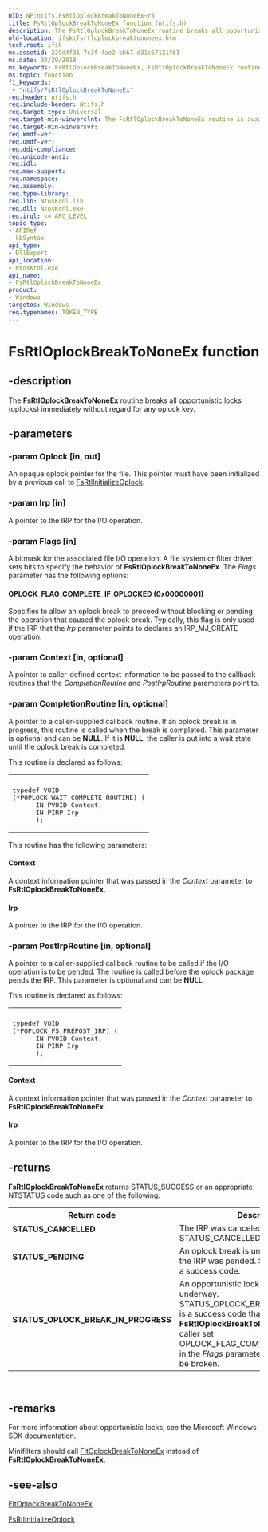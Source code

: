 ```yaml
---
UID: NF:ntifs.FsRtlOplockBreakToNoneEx~r5
title: FsRtlOplockBreakToNoneEx function (ntifs.h)
description: The FsRtlOplockBreakToNoneEx routine breaks all opportunistic locks (oplocks) immediately without regard for any oplock key.
old-location: ifsk\fsrtloplockbreaktononeex.htm
tech.root: ifsk
ms.assetid: 229d4f31-7c3f-4ae2-bb67-d31c67121f61
ms.date: 03/29/2018
ms.keywords: FsRtlOplockBreakToNoneEx, FsRtlOplockBreakToNoneEx routine [Installable File System Drivers], fsrtlref_df3afc17-e57b-43b5-8281-4128854d2064.xml, ifsk.fsrtloplockbreaktononeex, ntifs/FsRtlOplockBreakToNoneEx
ms.topic: function
f1_keywords:
 - "ntifs/FsRtlOplockBreakToNoneEx"
req.header: ntifs.h
req.include-header: Ntifs.h
req.target-type: Universal
req.target-min-winverclnt: The FsRtlOplockBreakToNoneEx routine is available starting with Windows 7.
req.target-min-winversvr:
req.kmdf-ver:
req.umdf-ver:
req.ddi-compliance:
req.unicode-ansi:
req.idl:
req.max-support:
req.namespace:
req.assembly:
req.type-library:
req.lib: NtosKrnl.lib
req.dll: NtosKrnl.exe
req.irql: <= APC_LEVEL
topic_type:
- APIRef
- kbSyntax
api_type:
- DllExport
api_location:
- NtosKrnl.exe
api_name:
- FsRtlOplockBreakToNoneEx
product:
- Windows
targetos: Windows
req.typenames: TOKEN_TYPE
---
```


# FsRtlOplockBreakToNoneEx function


## -description


The <b>FsRtlOplockBreakToNoneEx</b> routine breaks all opportunistic locks (oplocks) immediately without regard for any oplock key.


## -parameters




### -param Oplock [in, out]

An opaque oplock pointer for the file. This pointer must have been initialized by a previous call to <a href="https://docs.microsoft.com/windows-hardware/drivers/ddi/ntifs/nf-ntifs-_fsrtl_advanced_fcb_header-fsrtlinitializeoplock">FsRtlInitializeOplock</a>.


### -param Irp [in]

A pointer to the IRP for the I/O operation.


### -param Flags [in]

A bitmask for the associated file I/O operation. A file system or filter driver sets bits to specify the behavior of <b>FsRtlOplockBreakToNoneEx</b>. The <i>Flags</i> parameter has the following options:





#### OPLOCK_FLAG_COMPLETE_IF_OPLOCKED (0x00000001)

Specifies to allow an oplock break to proceed without blocking or pending the operation that caused the oplock break. Typically, this flag is only used if the IRP that the <i>Irp</i> parameter points to declares an IRP_MJ_CREATE operation.


### -param Context [in, optional]

A pointer to caller-defined context information to be passed to the callback routines that the <i>CompletionRoutine</i> and <i>PostIrpRoutine </i>parameters point to.


### -param CompletionRoutine [in, optional]

A pointer to a caller-supplied callback routine. If an oplock break is in progress, this routine is called when the break is completed. This parameter is optional and can be <b>NULL</b>. If it is <b>NULL</b>, the caller is put into a wait state until the oplock break is completed.

This routine is declared as follows:

<div class="code"><span codelanguage=""><table>
<tr>
<th></th>
</tr>
<tr>
<td>
<pre>typedef VOID
(*POPLOCK_WAIT_COMPLETE_ROUTINE) (
      IN PVOID Context,
      IN PIRP Irp
      );</pre>
</td>
</tr>
</table></span></div>
This routine has the following parameters:





#### Context

A context information pointer that was passed in the <i>Context</i> parameter to <b>FsRtlOplockBreakToNoneEx</b>.



#### Irp

A pointer to the IRP for the I/O operation.


### -param PostIrpRoutine [in, optional]

A pointer to a caller-supplied callback routine to be called if the I/O operation is to be pended. The routine is called before the oplock package pends the IRP. This parameter is optional and can be <b>NULL</b>.

This routine is declared as follows:

<div class="code"><span codelanguage=""><table>
<tr>
<th></th>
</tr>
<tr>
<td>
<pre>typedef VOID
(*POPLOCK_FS_PREPOST_IRP) (
      IN PVOID Context,
      IN PIRP Irp
      );</pre>
</td>
</tr>
</table></span></div>




#### Context

A context information pointer that was passed in the <i>Context</i> parameter to <b>FsRtlOplockBreakToNoneEx</b>.



#### Irp

A pointer to the IRP for the I/O operation.


## -returns



<b>FsRtlOplockBreakToNoneEx</b> returns STATUS_SUCCESS or an appropriate NTSTATUS code such as one of the following:

<table>
<tr>
<th>Return code</th>
<th>Description</th>
</tr>
<tr>
<td width="40%">
<dl>
<dt><b>STATUS_CANCELLED</b></dt>
</dl>
</td>
<td width="60%">
The IRP was canceled. STATUS_CANCELLED is an error code.

</td>
</tr>
<tr>
<td width="40%">
<dl>
<dt><b>STATUS_PENDING</b></dt>
</dl>
</td>
<td width="60%">
An oplock break is underway. Therefore, the IRP was pended. STATUS_PENDING is a success code.

</td>
</tr>
<tr>
<td width="40%">
<dl>
<dt><b>STATUS_OPLOCK_BREAK_IN_PROGRESS</b></dt>
</dl>
</td>
<td width="60%">
An opportunistic lock break (oplock) is underway. STATUS_OPLOCK_BREAK_IN_PROGRESS is a success code that <b>FsRtlOplockBreakToNoneEx</b> returns if the caller set OPLOCK_FLAG_COMPLETE_IF_OPLOCKED in the <i>Flags</i> parameter and an oplock must be broken.

</td>
</tr>
</table>
 




## -remarks



For more information about opportunistic locks, see the Microsoft Windows SDK documentation.

Minifilters should call <a href="https://docs.microsoft.com/windows-hardware/drivers/ddi/fltkernel/nf-fltkernel-fltoplockbreaktononeex">FltOplockBreakToNoneEx</a> instead of <b>FsRtlOplockBreakToNoneEx</b>.




## -see-also




<a href="https://docs.microsoft.com/windows-hardware/drivers/ddi/fltkernel/nf-fltkernel-fltoplockbreaktononeex">FltOplockBreakToNoneEx</a>



<a href="https://docs.microsoft.com/windows-hardware/drivers/ddi/ntifs/nf-ntifs-_fsrtl_advanced_fcb_header-fsrtlinitializeoplock">FsRtlInitializeOplock</a>
 

 

